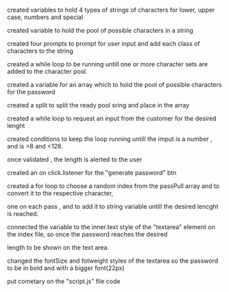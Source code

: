 created variables to hold 4 types of strings of characters for lower, upper case, numbers and special

created variable to hold the pool of possible characters in a string

created four prompts to prompt for user input and add each class of characters to the string

created a while loop to be running untill one or more character sets are added to the character pool.

created a variable for an array which to hold the pool of possible characters for the password

created a split to split the ready pool sring and place in the array

created a while loop to request an input from the customer for the desired lenght

created conditions to keep the loop running untill the imput is a number , and is >8 and <128.

once validated , the length is alerted to the user

created an on click.listener for the "generate password" btn 

created a for loop to choose a random index from the passPull array and to convert it to the respective character,

one on each pass , and to add it to string variable untill the desired lencght is reached.

connected the variable to the inner.text style of the "textarea" element on the index file, so once the password reaches the desired 

length to be shown on the text area.

changed the fontSize and fotweight styles of the textarea so the password to be in bold and with a bigger font(22px)

put cometary on the "script.js" file code
